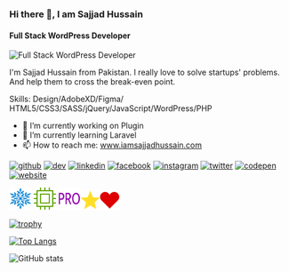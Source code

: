### Hi there 👋, I am Sajjad Hussain
#### Full Stack WordPress Developer
![Full Stack WordPress Developer](https://scontent.fisb4-1.fna.fbcdn.net/v/t1.0-9/10945718_1567826530122821_7816739552745214276_n.jpg?_nc_cat=109&_nc_sid=19026a&_nc_eui2=AeFdVtFcsoy2ftrzf4xwLf3MtSu66nH66vy1K7rqcfrq_PHAU0yoNOkUWj8xttnCEltB63bVydUKSS7NxXY1yWlD&_nc_ohc=zpodvO18xkEAX-EbDOC&_nc_ht=scontent.fisb4-1.fna&oh=f1e06571319c8ab97e779f0fc31943b7&oe=5FA75F91)

I'm Sajjad Hussain from Pakistan. I really love to solve startups' problems.  And help them to cross the break-even point. 

Skills: Design/AdobeXD/Figma/ HTML5/CSS3/SASS/jQuery/JavaScript/WordPress/PHP

- 🔭 I’m currently working on Plugin 
- 🌱 I’m currently learning Laravel 
- 📫 How to reach me: www.iamsajjadhussain.com 


[<img src='https://cdn.jsdelivr.net/npm/simple-icons@3.0.1/icons/github.svg' alt='github' height='40'>](https://github.com/sajadhussain)  [<img src='https://cdn.jsdelivr.net/npm/simple-icons@3.0.1/icons/dev-dot-to.svg' alt='dev' height='40'>](https://dev.to/sajadhussain)  [<img src='https://cdn.jsdelivr.net/npm/simple-icons@3.0.1/icons/linkedin.svg' alt='linkedin' height='40'>](https://www.linkedin.com/in/sajadhussain/)  [<img src='https://cdn.jsdelivr.net/npm/simple-icons@3.0.1/icons/facebook.svg' alt='facebook' height='40'>](https://www.facebook.com/sajadhussainofficial)  [<img src='https://cdn.jsdelivr.net/npm/simple-icons@3.0.1/icons/instagram.svg' alt='instagram' height='40'>](https://www.instagram.com/sajadhussainofficial/)  [<img src='https://cdn.jsdelivr.net/npm/simple-icons@3.0.1/icons/twitter.svg' alt='twitter' height='40'>](https://twitter.com/asksajadhussain)  [<img src='https://cdn.jsdelivr.net/npm/simple-icons@3.0.1/icons/codepen.svg' alt='codepen' height='40'>](https://codepen.io/sajadhussain)  [<img src='https://cdn.jsdelivr.net/npm/simple-icons@3.0.1/icons/icloud.svg' alt='website' height='40'>](https://iamsajjadhussain.com/)  

<a href='https://archiveprogram.github.com/'><img src='https://raw.githubusercontent.com/acervenky/animated-github-badges/master/assets/acbadge.gif' width='40' height='40'></a> <a href='https://docs.github.com/en/developers'><img src='https://raw.githubusercontent.com/acervenky/animated-github-badges/master/assets/devbadge.gif' width='40' height='40'></a> <a href='https://github.com/pricing'><img src='https://raw.githubusercontent.com/acervenky/animated-github-badges/master/assets/pro.gif' width='40' height='40'></a><a href='https://stars.github.com/'><img src='https://raw.githubusercontent.com/acervenky/animated-github-badges/master/assets/starbadge.gif' width='35' height='35'></a><a href='https://docs.github.com/en/github/supporting-the-open-source-community-with-github-sponsors'><img src='https://raw.githubusercontent.com/acervenky/animated-github-badges/master/assets/sponsorbadge.gif' width='35' height='35'></a>

[![trophy](https://github-profile-trophy.vercel.app/?username=sajadhussain)](https://github.com/ryo-ma/github-profile-trophy)

[![Top Langs](https://github-readme-stats.vercel.app/api/top-langs/?username=sajadhussain)](https://github.com/anuraghazra/github-readme-stats)

![GitHub stats](https://github-readme-stats.vercel.app/api?username=sajadhussain&show_icons=true)  













